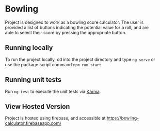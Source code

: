# Bowling

Project is designed to work as a bowling score calculator. The user is provided a list of buttons indicating the potential value for a roll, and are able to select their score by pressing the appropriate button. 

## Running locally

To run the project locally, cd into the project directory and type `ng serve` or use the package script command `npm run start`


## Running unit tests

Run `ng test` to execute the unit tests via [Karma](https://karma-runner.github.io).

## View Hosted Version 

Project is hosted using firebase, and accessible at https://bowling-calculator.firebaseapp.com/

